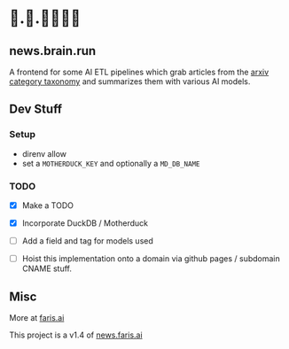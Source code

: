 # 📰.🧠.🏃🏽‍♂️💨

## news.brain.run

A frontend for some AI ETL pipelines which grab articles from the [arxiv category taxonomy](https://arxiv.org/category_taxonomy) and summarizes them with various AI models. 


## Dev Stuff

### Setup

- direnv allow
- set a `MOTHERDUCK_KEY` and optionally a `MD_DB_NAME`

### TODO

- [x] Make a TODO
- [x] Incorporate DuckDB / Motherduck
- [ ] Add a field and tag for models used
- [ ] Hoist this implementation onto a domain via github pages / subdomain CNAME stuff.


## Misc

More at [faris.ai](https://faris.ai)

This project is a v1.4 of [news.faris.ai](https://news.faris.ai/)
